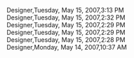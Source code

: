 ﻿Designer,Tuesday, May 15, 2007,3:13 PM  Designer,Tuesday, May 15, 2007,2:32 PM  Designer,Tuesday, May 15, 2007,2:29 PM  Designer,Tuesday, May 15, 2007,2:29 PM  Designer,Tuesday, May 15, 2007,2:28 PM  Designer,Monday, May 14, 2007,10:37 AM